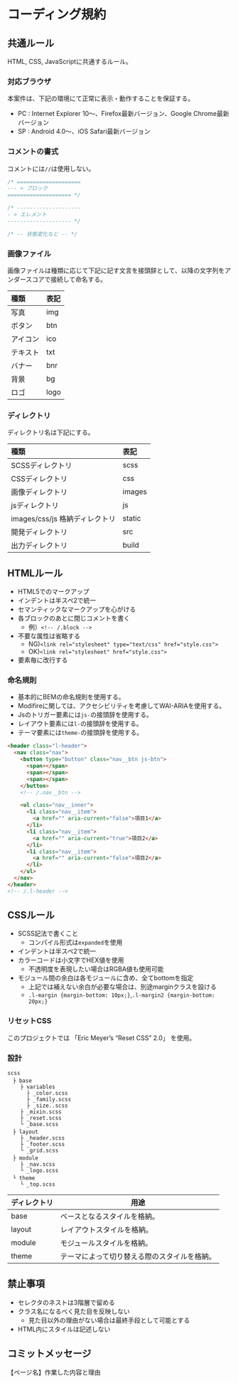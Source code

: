 # コーディング規約

## 共通ルール

HTML, CSS, JavaScriptに共通するルール。

### 対応ブラウザ

本案件は、下記の環境にて正常に表示・動作することを保証する。

- PC : Internet Explorer 10〜、Firefox最新バージョン、Google Chrome最新バージョン
- SP : Android 4.0〜、iOS Safari最新バージョン

### コメントの書式

コメントには`//`は使用しない。

```CSS
/* ====================
--- > ブロック
==================== */

/* --------------------
- > エレメント
-------------------- */

/* -- 状態変化など -- */
```

### 画像ファイル

画像ファイルは種類に応じて下記に記す文言を接頭辞として、以降の文字列をアンダースコアで接続して命名する。

| 種類| 表記 |
|:---|:---|
| 写真 | img |
| ボタン | btn |
| アイコン | ico |
| テキスト | txt |
| バナー | bnr |
| 背景 | bg |
| ロゴ | logo |

### ディレクトリ

ディレクトリ名は下記にする。

| 種類| 表記 |
|:---|:---|
| SCSSディレクトリ | scss |
| CSSディレクトリ | css |
| 画像ディレクトリ | images |
| jsディレクトリ | js |
| images/css/js 格納ディレクトリ | static |
| 開発ディレクトリ | src |
| 出力ディレクトリ | build |

## HTMLルール

- HTML5でのマークアップ
- インデントは半スペ2で統一
- セマンティックなマークアップを心がける
- 各ブロックのあとに閉じコメントを書く
  - 例）`<!-- /.block -->`
- 不要な属性は省略する
  - NG)`<link rel="stylesheet" type="text/css" href="style.css">`
  - OK)`<link rel="stylesheet" href="style.css">`
- 要素毎に改行する

### 命名規則

- 基本的にBEMの命名規則を使用する。
- Modifireに関しては、アクセシビリティを考慮してWAI-ARIAを使用する。
- Jsのトリガー要素には`js-`の接頭辞を使用する。
- レイアウト要素には`l-`の接頭辞を使用する。
- テーマ要素には`theme-`の接頭辞を使用する。

```HTML
<header class="l-header">
  <nav class="nav">
    <button type="button" class="nav__btn js-btn">
      <span></span>
      <span></span>
      <span></span>
    </button>
    <!-- /.nav__btn -->

    <ul class="nav__inner">
      <li class="nav__item">
        <a href="" aria-current="false">項目1</a>
      </li>
      <li class="nav__item">
        <a href="" aria-current="true">項目2</a>
      </li>
      <li class="nav__item">
        <a href="" aria-current="false">項目2</a>
      </li>
    </ul>
  </nav>
</header>
<!-- /.l-header -->
```

## CSSルール

- SCSS記法で書くこと
  - コンパイル形式は`expanded`を使用
- インデントは半スペ2で統一
- カラーコードは小文字でHEX値を使用
  - 不透明度を表現したい場合はRGBA値も使用可能
- モジュール間の余白は各モジュールに含め、全てbottomを指定
  - 上記では補えない余白が必要な場合は、別途marginクラスを設ける
  - `.l-margin {margin-bottom: 10px;}`,`.l-margin2 {margin-bottom: 20px;}`

### リセットCSS

このプロジェクトでは 「Eric Meyer’s “Reset CSS” 2.0」 を使用。

### 設計

```
scss
　├ base
    ├ variables
      ├ _color.scss
      ├ _family.scss
      ├ _size..scss
    ├ _mixin.scss
    ├ _reset.scss
    └ _base.scss
　├ layout
    ├ _header.scss
    ├ _footer.scss
    └ _grid.scss
　├ module
    ├ _nav.scss
    └ _logo.scss
　└ theme
    └ _top.scss
```

ディレクトリ | 用途
---------- | ---------------------------------- |
base       | ベースとなるスタイルを格納。
layout     | レイアウトスタイルを格納。
module     | モジュールスタイルを格納。
theme      | テーマによって切り替える際のスタイルを格納。

## 禁止事項

- セレクタのネストは3階層で留める
- クラス名になるべく見た目を反映しない
  - 見た目以外の理由がない場合は最終手段として可能とする
- HTML内にスタイルは記述しない

## コミットメッセージ

【ページ名】作業した内容と理由
